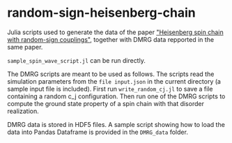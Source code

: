 # random-sign-heisenberg-chain

Julia scripts used to generate the data of the paper ["Heisenberg spin chain with random-sign couplings"](https://arxiv.org/abs/2312.13452), together with DMRG data repported in the same paper.

`sample_spin_wave_script.jl` can be run directly.

The DMRG scripts are meant to be used as follows. The scripts read the simulation parameters from the `file input.json` in the current directory (a sample input file is included).
First run `write_random_cj.jl` to save a file containing a random c_j configuration. Then run one of the DMRG scripts to compute the ground state property of a spin chain with that disorder realization.

DMRG data is stored in HDF5 files. A sample script showing how to load the data into Pandas Dataframe is provided in the `DMRG_data` folder.

